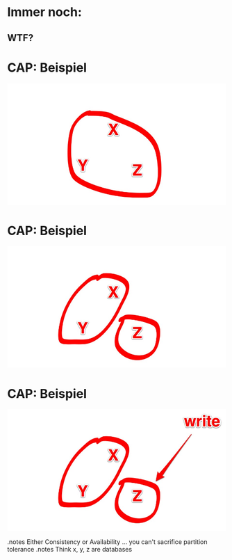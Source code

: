 <!SLIDE>

# Immer noch:
## WTF?


<!SLIDE>

# CAP: Beispiel

![](cap-example-1.jpg)


<!SLIDE>

# CAP: Beispiel

![](cap-example-2.jpg)


<!SLIDE>

# CAP: Beispiel

![](cap-example-3.jpg)

.notes Either Consistency or Availability ... you can't sacrifice partition tolerance
.notes Think x, y, z are databases





